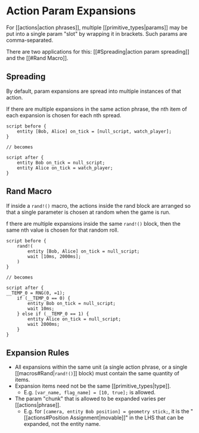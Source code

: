 # Action Param Expansions

For [[actions|action phrases]], multiple [[primitive_types|params]] may be put into a single param "slot" by wrapping it in brackets. Such params are comma-separated.

There are two applications for this: [[#Spreading|action param spreading]] and the [[#Rand Macro]].

## Spreading

By default, param expansions are spread into multiple instances of that action.

If there are multiple expansions in the same action phrase, the nth item of each expansion is chosen for each nth spread.

```mgs
script before {
	entity [Bob, Alice] on_tick = [null_script, watch_player];
}

// becomes
	
script after {
	entity Bob on_tick = null_script;
	entity Alice on_tick = watch_player;
}
```

## Rand Macro

If inside a `rand!()` macro, the actions inside the rand block are arranged so that a single parameter is chosen at random when the game is run.

 f there are multiple expansions inside the same `rand!()` block, then the same nth value is chosen for that random roll.

```mgs
script before {
	rand!(
		entity [Bob, Alice] on_tick = null_script;
		wait [10ms, 2000ms];
	)
}

// becomes

script after {
__TEMP_0 = RNG(0, =1);
	if (__TEMP_0 == 0) {
		entity Bob on_tick = null_script;
		wait 10ms;
	} else if (__TEMP_0 == 1) {
		entity Alice on_tick = null_script;
		wait 2000ms;
	}
}
```

## Expansion Rules

- All expansions within the same unit (a single action phrase, or a single [[macros#Rand|`rand!()`]] block) must contain the same quantity of items.
- Expansion items need not be the same [[primitive_types|type]].
	- E.g. `[var_name, flag_name] = [10, true];` is allowed.
- The param "chunk" that is allowed to be expanded varies per [[actions|phrase]].
	- E.g. for `[camera, entity Bob position] = geometry stick;`, it is the "[[actions#Position Assignment|movable]]" in the LHS that can be expanded, not the entity name.
